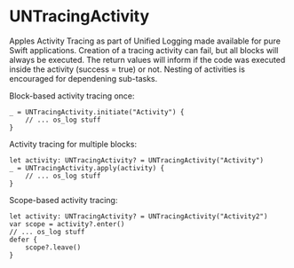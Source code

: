 # UNTracingActivity

Apples Activity Tracing as part of Unified Logging made available for pure Swift applications.
Creation of a tracing activity can fail, but all blocks will always be executed.
The return values will inform if the code was executed inside the activity (success = true) or not.
Nesting of activities is encouraged for dependening sub-tasks.

Block-based activity tracing once:
```
_ = UNTracingActivity.initiate("Activity") {
	// ... os_log stuff
}
```
Activity tracing for multiple blocks:
```
let activity: UNTracingActivity? = UNTracingActivity("Activity")
_ = UNTracingActivity.apply(activity) {
	// ... os_log stuff
}
```
Scope-based activity tracing:
```
let activity: UNTracingActivity? = UNTracingActivity("Activity2")
var scope = activity?.enter()
// ... os_log stuff
defer {
	scope?.leave()
}
```
